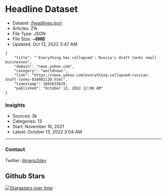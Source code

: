 # Headline Dataset

- Dataset: [/headlines.json](https://raw.githubusercontent.com/fwd/news/master/headlines.json) 
- Articles: 21k
- File Type: JSON
- File Size: ~**8MB**
- Updated: Oct 13, 2022 3:47 AM

```
{
    "title": "'Everything has collapsed': Russia's draft tanks small businesses",
    "domain": "news.yahoo.com",
    "category": "worldnews",
    "link": "https://news.yahoo.com/everything-collapsed-russias-draft-tanks-034801120.html",
    "timestamp": 1665633629,
    "published": "October 13, 2022 12:00 AM"
}
```

### Insights

- Sources: 3k
- Categories: 13
- Start: November 16, 2021
- Latest: October 13, 2022 3:04 AM

---

### Contact 

Twitter: [@nano2dev](https://twitter.com/nano2dev)

## Github Stars

[![Stargazers over time](https://starchart.cc/fwd/news.svg)](https://starchart.cc/fwd/news)
